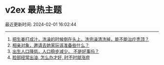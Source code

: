 # v2ex 最热主题

最近更新时间: 2024-02-01 16:02:44

--- 
1. [把生姜打成汁，洗澡的时候倒在头上，洗完澡清洗掉，能不能治疗秃顶？](https://www.v2ex.com/t/1013270) 
2. [相亲对象，邀请去她家玩该准备些什么？](https://www.v2ex.com/t/1013291) 
3. [出生人口降低，人口稳步减少， 不是好事吗？](https://www.v2ex.com/t/1013302) 
4. [脸部经常出油, 怎么办才好, 时不时就涨痘](https://www.v2ex.com/t/1013292) 
